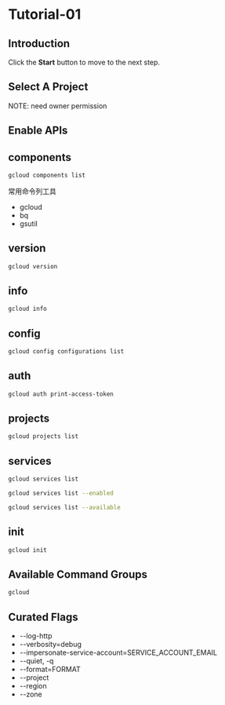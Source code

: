# Tutorial-01

## Introduction

<walkthrough-tutorial-duration duration="30"></walkthrough-tutorial-duration>

Click the **Start** button to move to the next step.

## Select A Project

<walkthrough-project-setup></walkthrough-project-setup>

<walkthrough-footnote>NOTE: need owner permission</walkthrough-footnote>

## Enable APIs

<walkthrough-enable-apis apis="cloudresourcemanager.googleapis.com,serviceusage.googleapis.com"></walkthrough-enable-apis>

## components

```bash
gcloud components list
```
常用命令列工具

* gcloud
* bq
* gsutil

## version

```bash
gcloud version
```

## info

```bash
gcloud info
```

## config

```bash
gcloud config configurations list
```

## auth

```bash
gcloud auth print-access-token
```

## projects

```bash
gcloud projects list
```

## services

```bash
gcloud services list
```

```bash
gcloud services list --enabled
```

```bash
gcloud services list --available
```

## init

```bash
gcloud init
```

## Available Command Groups

```bash
gcloud
```

## Curated Flags

* --log-http
* --verbosity=debug
* --impersonate-service-account=SERVICE_ACCOUNT_EMAIL
* --quiet, -q
* --format=FORMAT
* --project
* --region
* --zone

